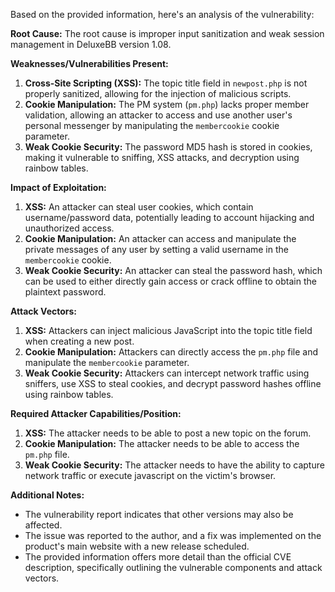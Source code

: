 Based on the provided information, here's an analysis of the vulnerability:

**Root Cause:**
The root cause is improper input sanitization and weak session management in DeluxeBB version 1.08.

**Weaknesses/Vulnerabilities Present:**
1.  **Cross-Site Scripting (XSS):** The topic title field in `newpost.php` is not properly sanitized, allowing for the injection of malicious scripts.
2.  **Cookie Manipulation:** The PM system (`pm.php`) lacks proper member validation, allowing an attacker to access and use another user's personal messenger by manipulating the `membercookie` cookie parameter.
3.  **Weak Cookie Security:** The password MD5 hash is stored in cookies, making it vulnerable to sniffing, XSS attacks, and decryption using rainbow tables.

**Impact of Exploitation:**
1.  **XSS:** An attacker can steal user cookies, which contain username/password data, potentially leading to account hijacking and unauthorized access.
2.  **Cookie Manipulation:** An attacker can access and manipulate the private messages of any user by setting a valid username in the `membercookie` cookie.
3.  **Weak Cookie Security:** An attacker can steal the password hash, which can be used to either directly gain access or crack offline to obtain the plaintext password.

**Attack Vectors:**
1.  **XSS:** Attackers can inject malicious JavaScript into the topic title field when creating a new post.
2.  **Cookie Manipulation:** Attackers can directly access the `pm.php` file and manipulate the `membercookie` parameter.
3.  **Weak Cookie Security:** Attackers can intercept network traffic using sniffers, use XSS to steal cookies, and decrypt password hashes offline using rainbow tables.

**Required Attacker Capabilities/Position:**
1.  **XSS:** The attacker needs to be able to post a new topic on the forum.
2.  **Cookie Manipulation:** The attacker needs to be able to access the `pm.php` file.
3.  **Weak Cookie Security:** The attacker needs to have the ability to capture network traffic or execute javascript on the victim's browser.

**Additional Notes:**
-   The vulnerability report indicates that other versions may also be affected.
-   The issue was reported to the author, and a fix was implemented on the product's main website with a new release scheduled.
-   The provided information offers more detail than the official CVE description, specifically outlining the vulnerable components and attack vectors.